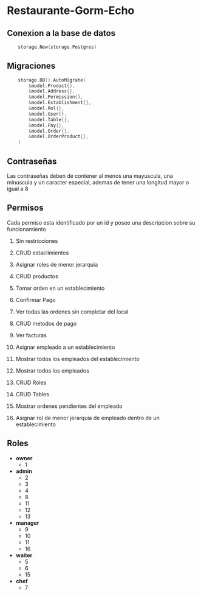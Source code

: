 # Restaurante-Gorm-Echo

## Conexion a la base de datos

```go
    storage.New(storage.Postgres)
```

## Migraciones

```go
    storage.DB().AutoMigrate(
		&model.Product{},
		&model.Address{},
		&model.Permission{},
		&model.Establishment{},
		&model.Rol{},
		&model.User{},
		&model.Table{},
		&model.Pay{},
		&model.Order{},
		&model.OrderProduct{},
	)
```

## Contraseñas

Las contraseñas deben de contener al menos una mayuscula, una minuscula y un caracter especial, ademas de tener una longitud mayor o igual a 8

## Permisos

Cada permiso esta identificado por un id y posee una descripcion sobre su funcionamiento

1. Sin restricciones

2. CRUD estaclimientos

3. Asignar roles de menor jerarquia

4. CRUD productos

5. Tomar orden en un establecimiento

6. Confirmar Pago

7. Ver todas las ordenes sin completar del local

8. CRUD metodos de pago

9. Ver facturas

10. Asignar empleado a un establecimiento

11. Mostrar todos los empleados del establecimiento

12. Mostrar todos los empleados

13. CRUD Roles

14. CRUD Tables

15. Mostrar ordenes pendientes del empleado

16. Asignar rol de menor jerarquia de empleado dentro de un establecimiento

## Roles

- **owner**
  - 1
- **admin**
  - 2
  - 3
  - 4
  - 8
  - 11
  - 12
  - 13
- **manager**
  - 9
  - 10
  - 11
  - 16
- **waiter**
  - 5
  - 6
  - 15
- **chef**
  - 7
